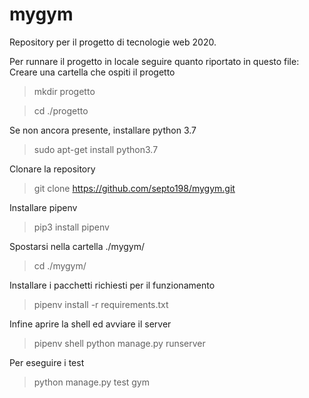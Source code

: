 # mygym

Repository per il progetto di tecnologie web 2020.

Per runnare il progetto in locale seguire quanto riportato in questo file:
Creare una cartella che ospiti il progetto
> mkdir progetto

> cd ./progetto

Se non ancora presente, installare python 3.7
> sudo apt-get install python3.7

Clonare la repository
> git clone https://github.com/septo198/mygym.git

Installare pipenv
> pip3 install pipenv

Spostarsi nella cartella ./mygym/
> cd ./mygym/

Installare i pacchetti richiesti per il funzionamento
> pipenv install -r requirements.txt

Infine aprire la shell ed avviare il server
> pipenv shell
> python manage.py runserver

Per eseguire i test
> python manage.py test gym
